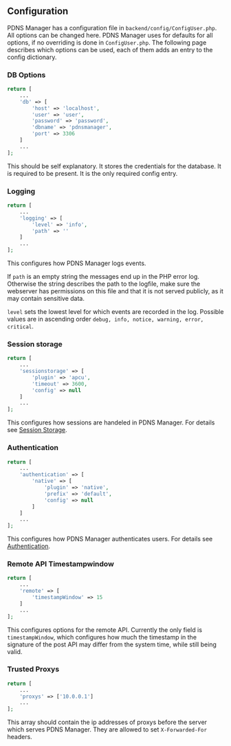 ## Configuration

PDNS Manager has a configuration file in `backend/config/ConfigUser.php`. All
options can be changed here. PDNS Manager uses for defaults for all options, if
no overriding is done in `ConfigUser.php`. The following page describes which
options can be used, each of them adds an entry to the config dictionary.

### DB Options
```php
return [
    ...
    'db' => [
        'host' => 'localhost',
        'user' => 'user',
        'password' => 'password',
        'dbname' => 'pdnsmanager',
        'port' => 3306
    ]
    ...
];
```
This should be self explanatory. It stores the credentials for the database. It
is required to be present. It is the only required config entry.

### Logging
```php
return [
    ...
    'logging' => [
        'level' => 'info',
        'path' => ''
    ]
    ...
];
```
This configures how PDNS Manager logs events.

If `path` is an empty string the
messages end up in the PHP error log. Otherwise the string describes the path
to the logfile, make sure the webserver has permissions on this file and that
it is not served publicly, as it may contain sensitive data.

`level` sets the lowest level for which events are recorded in the log. Possible values are
in ascending order `debug, info, notice, warning, error, critical`.

### Session storage
```php
return [
    ...
    'sessionstorage' => [
        'plugin' => 'apcu',
        'timeout' => 3600,
        'config' => null
    ]
    ...
];
```
This configures how sessions are handeled in PDNS Manager. For details see [Session Storage](configuration_sessionstorage.md).

### Authentication
```php
return [
    ...
    'authentication' => [
        'native' => [
            'plugin' => 'native',
            'prefix' => 'default',
            'config' => null
        ]
    ]
    ...
];
```
This configures how PDNS Manager authenticates users. For details see
[Authentication](configuration_authentication.md).

### Remote API Timestampwindow
```php
return [
    ...
    'remote' => [
        'timestampWindow' => 15
    ]
    ...
];
```
This configures options for the remote API. Currently the only field is
`timestampWindow`, which configures how much the timestamp in the
signature of the post API may differ from the system time, while still
being valid.

### Trusted Proxys
```php
return [
    ...
    'proxys' => ['10.0.0.1']
    ...
];
```
This array should contain the ip addresses of proxys before the server
which serves PDNS Manager. They are allowed to set `X-Forwarded-For` headers.

